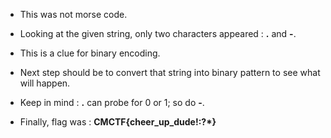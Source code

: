 - This was not morse code.

- Looking at the given string, only two characters appeared : **.** and **-**.

- This is a clue for binary encoding.

- Next step should be to convert that string into binary pattern to see what will happen.

- Keep in mind : **.** can probe for 0 or 1; so do **-**.

- Finally, flag was : **CMCTF{cheer_up_dude!:?*}**